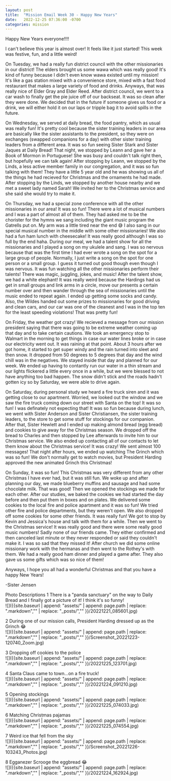 ```yaml
---
layout: post
title:  "Mission Email Week 30 - Happy New Years"
date:   2022-12-25 07:36:00 -0700
categories: mission
---
```

Happy New Years everyone!!!!

I can't believe this year is almost over! It feels like it just started! This week was festive, fun, and a little weird!

On Tuesday, we had a really fun district council with the other missionaries in our district! The elders brought us some wawa which was really good! It's kind of funny because I didn't even know wawa existed until my mission! It's like a gas station mixed with a convenience store, mixed with a fast food restaurant that makes a large variety of food and drinks. Anyways, that was really nice of Elder Gray and Elder Reed. After district council, we went to a car wash to finally get the pie juice off of our backseat. It was so clean after they were done. We decided that in the future if someone gives us food or a drink, we will either hold it on our laps or tripple bag it to avoid spills in the future.

On Wednesday, we served at daily bread, the food pantry, which as usual was really fun! It's pretty cool because the sister training leaders in our area are basically like the sister assistants to the president, so they were on exchanges (swapped companions for a day) with other sister training leaders from a different area. It was so fun seeing Sister Stark and Sister Jaques at Daily Bread! That night, we stopped by Leann and gave her a Book of Mormon in Portuguese! She was busy and couldn't talk right then, but hopefully we can talk again! After stopping by Leann, we stopped by the Linds, a less active member family in our congregation, and it was so fun talking with them! They have a little 5 year old and he was showing us all of the things he had recieved for Christmas and the ornaments he had made. After stopping by the Linds, we stopped by another house nearby and we met a sweet lady named Sarah! We invited her to the Christmas service and she said she would try to make it.

On Thursday, we had a special zone conference with all the other missionaries in our area! It was so fun! There were a lot of musical numbers and I was a part of almost all of them. They had asked me to be the chorister for the hymns we sang including the giant music program the Gatrells put on. My arm was a little tired near the end 😅 I also sang in our special musical number in the middle with some other missionaries! We also had a fun ham lunch with cheesecake! It was really good although I was so full by the end haha. During our meal, we had a talent show for all the missionaries and I played a song on my ukulele and sang. I was so nervous because that was the first time I had ever wrote a song on the spot for a large group of people. Normally, I just write a song on the spot for one person or a small group. I guess it turned out good though even though I was nervous. It was fun watching all the other missionaries perform their talents! There was magic, juggling, jokes, and music! After the talent show, we had a white elephant! It was really weird because the Hardings had us get in small groups and link arms in a circle, move our presents a certain number over and then wander through the sea of missionaries until the music ended to repeat again. I ended up getting some socks and candy. Also, the Wildes handed out some prizes to missionaries for good driving and clean cars, and our car was one of the cleanest and I was in the top ten for the least speeding violations! That was pretty fun!

On Friday, the weather got crazy! We recieved a message from our mission president saying that there was going to be extreme weather coming up that day and to take certain cautions. We took an emergency stop to Walmart in the morning to get things in case our water lines broke or in case our electricity went out. It was raining at that point. About 3 hours after we got home, it started to get super windy and the rain turned into sleet and then snow. It dropped from 50 degrees to 5 degrees that day and the wind chill was in the negatives. We stayed inside that day and planned for our week. We ended up having to contantly run our water in a thin stream and our lights flickered a little every once in a while, but we were blessed to not have anything too bad happen. The snow didn't stick and the roads hadn't gotten icy so by Saturday, we were able to drive again.

On Saturday, during personal study we heard a fire truck siren and it was getting close to our apartment. Worried, we looked out the window and we saw the fire truck coming down our street with Santa on the top! It was so fun! I was definately not expecting that! It was so fun because during lunch, we went with Sister Anderson and Sister Christiansen, the sister training leaders, to the store to get some stuff for stockings for our companion. After that, Sister Hewlett and I ended up making almond bread (egg bread) and cookies to give away for the Christmas season. We dropped off the bread to Charles and then stopped by Lee afterwards to invite him to our Christmas service. We also ended up contacting all of our contacts to let them know about the Christmas service! It was crazy! We sent almost 100 messages! That night after hours, we ended up watching The Grinch which was so fun! We don't normally get to watch movies, but President Harding approved the new animated Grinch this Christmas!

On Sunday, it was so fun! This Christmas was very different from any other Christmas I have ever had, but it was still fun. We woke up and after planning our day, we made blueberry muffins and sausage and had some chocolate milk. That was good! Then we opened the stockings we made for each other. After our studies, we baked the cookies we had started the day before and then put them in boxes and on plates. We delivered some cookies to the local fire and police apartment and it was so fun! We tried other fire and police departments, but they weren't open. We also dropped off some cookies for some other friends. It was really fun! We got to stop by Kevin and Jessica's house and talk with them for a while. Then we went to the Christmas service! It was really good and there were some really good music numbers! Sadly none of our friends came. They either confirmed and then canceled last minute or they never responded or said they couldn't make it. I was so sad that they missed it! After church we did some online missionary work with the hermanas and then went to the Rothey's with them. We had a really good ham dinner and played a game after. They also gave us some gifts which was so nice of them!

Anyways, I hope you all had a wonderful Christmas and that you have a happy New Years!

-Sister Jensen

Photo Descriptions
1 There is a "panda sanctuary" on the way to Daily Bread and I finally got a picture of it! I think it's so funny!  
![]({{site.baseurl | append: "assets/" | append:  page.path | replace: ".markdown","" | replace: "_posts/",""  }}/20221221_085601.jpg)

2 During one of our mission calls, President Harding dressed up as the Grinch 😂  
![]({{site.baseurl | append: "assets/" | append:  page.path | replace: ".markdown","" | replace: "_posts/",""  }}/Screenshot_20221223-120740_Zoom.jpg)

3 Dropping off cookies to the police  
![]({{site.baseurl | append: "assets/" | append:  page.path | replace: ".markdown","" | replace: "_posts/",""  }}/20221225_123701.jpg)

4 Santa Claus came to town...on a fire truck!  
![]({{site.baseurl | append: "assets/" | append:  page.path | replace: ".markdown","" | replace: "_posts/",""  }}/20221224_091210.jpg)

5 Opening stockings  
![]({{site.baseurl | append: "assets/" | append:  page.path | replace: ".markdown","" | replace: "_posts/",""  }}/20221225_074033.jpg)

6 Matching Christmas pajamas  
![]({{site.baseurl | append: "assets/" | append:  page.path | replace: ".markdown","" | replace: "_posts/",""  }}/20221225_074554.jpg)

7 Weird ice that fell from the sky  
![]({{site.baseurl | append: "assets/" | append:  page.path | replace: ".markdown","" | replace: "_posts/",""  }}/Screenshot_20221226-103243_Photos.jpg)

8 Egganezer Scrooge the eggbread 😂  
![]({{site.baseurl | append: "assets/" | append:  page.path | replace: ".markdown","" | replace: "_posts/",""  }}/20221224_162924.jpg)
